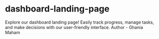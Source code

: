 # dashboard-landing-page
Explore our dashboard landing page! Easily track progress, manage tasks, and make decisions with our user-friendly interface. 
Author - Ghania Maham
